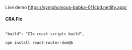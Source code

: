 Live demo
https://symphonious-babka-011cbd.netlify.app/

#### CRA Fix

```

"build": "CI= react-scripts build",

```

```sh
npm install react-router-dom@6
```
